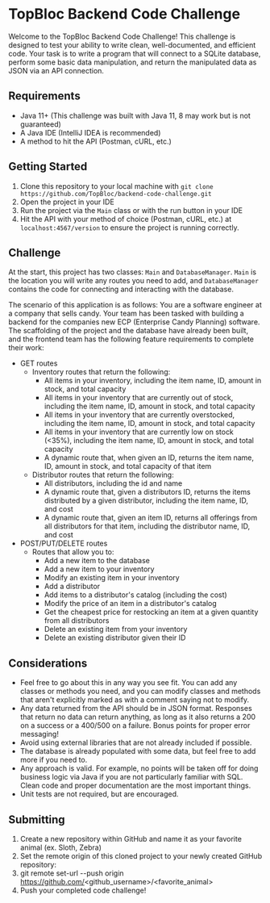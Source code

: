 # TopBloc Backend Code Challenge
Welcome to the TopBloc Backend Code Challenge! This challenge is designed to test your ability to write clean, well-documented, and efficient code. 
Your task is to write a program that will connect to a SQLite database, perform some basic data manipulation, and return the manipulated data as JSON via
an API connection.

## Requirements
- Java 11+ (This challenge was built with Java 11, 8 may work but is not guaranteed)
- A Java IDE (IntelliJ IDEA is recommended)
- A method to hit the API (Postman, cURL, etc.)


## Getting Started
1. Clone this repository to your local machine with `git clone https://github.com/TopBloc/backend-code-challenge.git`
2. Open the project in your IDE
3. Run the project via the `Main` class or with the run button in your IDE
4. Hit the API with your method of choice (Postman, cURL, etc.) at `localhost:4567/version` to ensure the project is running correctly.

## Challenge
At the start, this project has two classes: `Main` and `DatabaseManager`. `Main` is the location you will write any routes you
need to add, and `DatabaseManager` contains the code for connecting and interacting with the database.

The scenario of this application is as follows: You are a software engineer at a company that sells candy. Your team has been tasked with building a backend
for the companies new ECP (Enterprise Candy Planning) software. The scaffolding of the project and the database have already been built, and the frontend team
has the following feature requirements to complete their work:
- GET routes
  - Inventory routes that return the following:
    - All items in your inventory, including the item name, ID, amount in stock, and total capacity
    - All items in your inventory that are currently out of stock, including the item name, ID, amount in stock, and total capacity
    - All items in your inventory that are currently overstocked, including the item name, ID, amount in stock, and total capacity
    - All items in your inventory that are currently low on stock (<35%), including the item name, ID, amount in stock, and total capacity
    - A dynamic route that, when given an ID, returns the item name, ID, amount in stock, and total capacity of that item
  -  Distributor routes that return the following:
      - All distributors, including the id and name
      - A dynamic route that, given a distributors ID, returns the items distributed by a given distributor, including the item name, ID, and cost
      - A dynamic route that, given an item ID, returns all offerings from all distributors for that item, including the distributor name, ID, and cost
- POST/PUT/DELETE routes
  - Routes that allow you to:
    - Add a new item to the database
    - Add a new item to your inventory
    - Modify an existing item in your inventory
    - Add a distributor
    - Add items to a distributor's catalog (including the cost)
    - Modify the price of an item in a distributor's catalog
    - Get the cheapest price for restocking an item at a given quantity from all distributors
    - Delete an existing item from your inventory
    - Delete an existing distributor given their ID
  
## Considerations
- Feel free to go about this in any way you see fit. You can add any classes or methods you need, and you can modify classes and methods that aren't
explicitly marked as with a comment saying not to modify.
- Any data returned from the API should be in JSON format. Responses that return no data can return anything, as long as it also returns a 200 on a success
or a 400/500 on a failure. Bonus points for proper error messaging!
- Avoid using external libraries that are not already included if possible.
- The database is already populated with some data, but feel free to add more if you need to.
- Any approach is valid. For example, no points will be taken off for doing business logic via Java if you are not particularly familiar with SQL.
Clean code and proper documentation are the most important things.
- Unit tests are not required, but are encouraged.

## Submitting
1. Create a new repository within GitHub and name it as your favorite animal (ex. Sloth, Zebra)
2. Set the remote origin of this cloned project to your newly created GitHub repository:
3. git remote set-url --push origin https://github.com/<github_username>/<favorite_animal>
4. Push your completed code challenge!